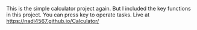 This is the simple calculator project again. But I included the key functions in this project. You can press key to operate tasks. 
Live at https://nadi4567.github.io/Calculator/
